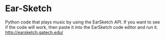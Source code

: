 # Ear-Sketch
Python code that plays music by using the EarSketch API. If you want to see if the code will work, then paste it into the EarSketch code editor and run it. http://earsketch.gatech.edu/
